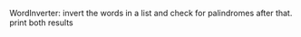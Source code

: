 WordInverter: 
invert the words in a list and check for palindromes after that. print both results

